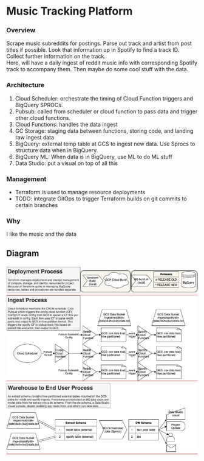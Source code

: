 # Music Tracking Platform
### Overview
Scrape music subreddits for postings. Parse out track and artist from post titles if possible. Look that information up in Spotify to find a track ID. Collect further information on the track.   
Here, will have a daily ingest of reddit music info with corresponding Spotify track to accompany them. Then maybe do some cool stuff with the data.
### Architecture
1. Cloud Scheduler: orchestrate the timing of Cloud Function triggers and BigQuery SPROCs.
2. Pubsub: called from scheduler or cloud function to pass data and trigger other cloud functions.
3. Cloud Functions: handles the data ingest
4. GC Storage: staging data between functions, storing code, and landing raw ingest data
5. BigQuery: external temp table at GCS to ingest new data. Use Sprocs to structure data when in BigQuery.
6. BigQuery ML: When data is in BigQuery, use ML to do ML stuff
7. Data Studio: put a visual on top of all this
### Management
- Terraform is used to manage resource deployments
- TODO: integrate GitOps to trigger Terraform builds on git commits to certain branches
### Why
I like the music and the data 
## Diagram
![Diagram](https://github.com/wspang/musicPlatform/blob/dev/platformDiagram.png)
